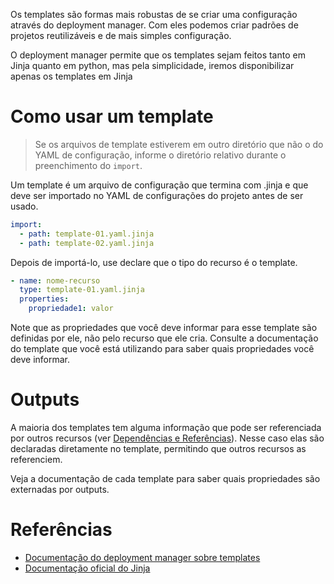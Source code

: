 Os templates são formas mais robustas de se criar uma configuração através do deployment manager. Com eles podemos criar padrões de projetos reutilizáveis e de mais simples configuração.

O deployment manager permite que os templates sejam feitos tanto em Jinja quanto em python, mas pela simplicidade, iremos disponibilizar apenas os templates em Jinja

# Como usar um template

> Se os arquivos de template estiverem em outro diretório que não o do YAML de configuração, informe o diretório relativo durante o preenchimento do `import`.

Um template é um arquivo de configuração que termina com .jinja e que deve ser importado no YAML de configurações do projeto antes de ser usado.

```YAML
import:
  - path: template-01.yaml.jinja
  - path: template-02.yaml.jinja
```

Depois de importá-lo, use declare que o tipo do recurso é o template.

```YAML
- name: nome-recurso
  type: template-01.yaml.jinja
  properties:
    propriedade1: valor
```

Note que as propriedades que você deve informar para esse template são definidas por ele, não pelo recurso que ele cria. Consulte a documentação do template que você está utilizando para saber quais propriedades você deve informar.

# Outputs

A maioria dos templates tem alguma informação que pode ser referenciada por outros recursos (ver [Dependências e Referências](../readme.md)). Nesse caso elas são declaradas diretamente no template, permitindo que outros recursos as referenciem.

Veja a documentação de cada template para saber quais propriedades são externadas por outputs.

# Referências

- [Documentação do deployment manager sobre templates](https://cloud.google.com/deployment-manager/docs/configuration/templates/create-basic-template)
- [Documentação oficial do Jinja](https://jinja.palletsprojects.com/en/2.11.x/)
